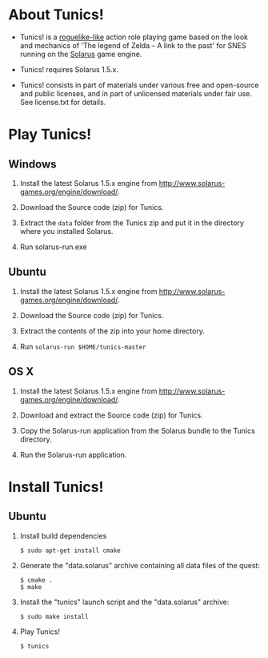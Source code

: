 # About Tunics!

 * Tunics! is a [roguelike-like](https://en.wikipedia.org/wiki/Roguelike) action role playing game based on the look and mechanics of 'The legend of Zelda – A link to the past' for SNES running on the [Solarus](http://solarus-games.org) game engine.

 * Tunics! requires Solarus 1.5.x.

 * Tunics! consists in part of materials under various free and open-source and public licenses, and in part of unlicensed materials under fair use. See license.txt for details.


# Play Tunics!

## Windows
 
 1. Install the latest Solarus 1.5.x engine from http://www.solarus-games.org/engine/download/.

 2. Download the Source code (zip) for Tunics.

 3. Extract the `data` folder from the Tunics zip and put it in the directory where you installed Solarus.
 
 4. Run solarus-run.exe


## Ubuntu

 1. Install the latest Solarus 1.5.x engine from http://www.solarus-games.org/engine/download/.

 2. Download the Source code (zip) for Tunics.

 3. Extract the contents of the zip into your home directory.

 4. Run `solarus-run $HOME/tunics-master`


## OS X

 1. Install the latest Solarus 1.5.x engine from http://www.solarus-games.org/engine/download/.

 2. Download and extract the Source code (zip) for Tunics.

 3. Copy the Solarus-run application from the Solarus bundle to the Tunics directory.
 
 4. Run the Solarus-run application.

# Install Tunics!

## Ubuntu

 1. Install build dependencies

        $ sudo apt-get install cmake

 2. Generate the "data.solarus" archive containing all data files of the quest:

        $ cmake .
        $ make

 3. Install the "tunics" launch script and the "data.solarus" archive:

        $ sudo make install

 4. Play Tunics!

        $ tunics
